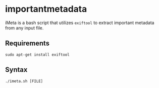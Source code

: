 # importantmetadata

iMeta is a bash script that utilizes ```exiftool``` to extract important metadata from any input file. 

## Requirements
``` sudo apt-get install exiftool ```

## Syntax

```./imeta.sh [FILE]```
